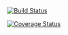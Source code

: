 [![Build Status](https://travis-ci.com/BurnsCapital/bridgette-core.svg?branch=master)](https://travis-ci.com/BurnsCapital/bridgette-core)

[![Coverage Status](https://coveralls.io/repos/github/BurnsCapital/bridgette-core/badge.svg)](https://coveralls.io/github/BurnsCapital/bridgette-core) 